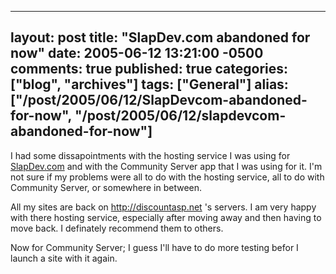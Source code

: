   ---
  layout: post
  title: "SlapDev.com abandoned for now"
  date: 2005-06-12 13:21:00 -0500
  comments: true
  published: true
  categories: ["blog", "archives"]
  tags: ["General"]
  alias: ["/post/2005/06/12/SlapDevcom-abandoned-for-now", "/post/2005/06/12/slapdevcom-abandoned-for-now"]
  ---
<!-- more -->
<P>I had some dissapointments with the hosting service I was using for <a title="SlapDev.com" href="http://SlapDev.com" target="_blank">SlapDev.com</a> and with the Community Server app that I was using for it. I'm not sure if my problems were all to do with the hosting service, all to do with Community Server, or somewhere in between.</P>
<P>All my sites are back on <A href="http://discountasp.net">http://discountasp.net</A> 's servers. I am very happy with there hosting service, especially after moving away and then having to move back. I definately recommend them to others.</P>
<P>Now for Community Server; I guess I'll have to do more testing befor I launch a site with it again.</P>
